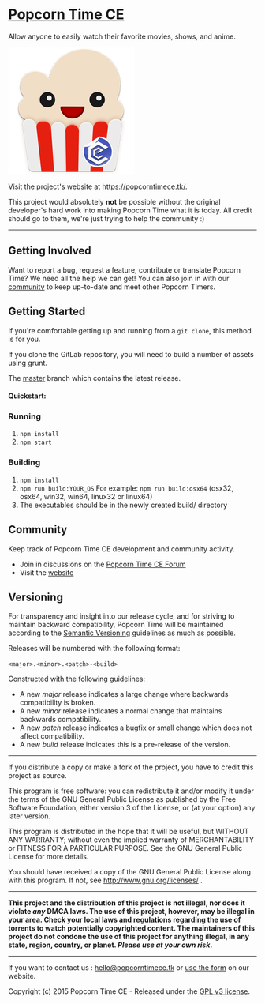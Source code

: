 # [Popcorn Time CE](https://github.com/PTCE-Public/popcorn-desktop/)

Allow anyone to easily watch their favorite movies, shows, and anime.

![Popcorn Time](src/app/images/icon.png)

Visit the project's website at <https://popcorntimece.tk/>.

This project would absolutely **not** be possible without the original developer's hard work into making Popcorn Time what it is today. All credit should go to them, we're just trying to help the community :)

***

## Getting Involved

Want to report a bug, request a feature, contribute or translate Popcorn Time? We need all the help we can get! You can also join in with our [community](README.md#community) to keep up-to-date and meet other Popcorn Timers.

## Getting Started

If you're comfortable getting up and running from a `git clone`, this method is for you.

If you clone the GitLab repository, you will need to build a number of assets using grunt.

The [master](https://github.com/PTCE-Public/popcorn-desktop/tree/master/) branch which contains the latest release.

#### Quickstart:

### Running

1. `npm install`
1. `npm start`

### Building

1. `npm install`
1. `npm run build:YOUR_OS` For example: `npm run build:osx64` (osx32, osx64, win32, win64, linux32 or linux64)
1. The executables should be in the newly created build/ directory

<a name="community"></a>
## Community

Keep track of Popcorn Time CE development and community activity.

* Join in discussions on the [Popcorn Time CE Forum](https://discuss.popcorntimece.tk/)
* Visit the [website](https://popcorntimece.tk/)


## Versioning

For transparency and insight into our release cycle, and for striving to maintain backward compatibility, Popcorn Time will be maintained according to the [Semantic Versioning](http://semver.org/) guidelines as much as possible.

Releases will be numbered with the following format:

`<major>.<minor>.<patch>-<build>`

Constructed with the following guidelines:

* A new *major* release indicates a large change where backwards compatibility is broken.
* A new *minor* release indicates a normal change that maintains backwards compatibility.
* A new *patch* release indicates a bugfix or small change which does not affect compatibility.
* A new *build* release indicates this is a pre-release of the version.


***

If you distribute a copy or make a fork of the project, you have to credit this project as source.
	
This program is free software: you can redistribute it and/or modify it under the terms of the GNU General Public License as published by the Free Software Foundation, either version 3 of the License, or (at your option) any later version.
 
This program is distributed in the hope that it will be useful, but WITHOUT ANY WARRANTY; without even the implied warranty of MERCHANTABILITY or FITNESS FOR A PARTICULAR PURPOSE.  See the GNU General Public License for more details.
 
You should have received a copy of the GNU General Public License along with this program.  If not, see http://www.gnu.org/licenses/ .

***

**This project and the distribution of this project is not illegal, nor does it violate *any* DMCA laws. The use of this project, however, may be illegal in your area. Check your local laws and regulations regarding the use of torrents to watch potentially copyrighted content. The maintainers of this project do not condone the use of this project for anything illegal, in any state, region, country, or planet. *Please use at your own risk*.**

***

If you want to contact us : [hello@popcorntimece.tk](mailto:hello@popcorntimece.tk) or [use the form](https://popcorntimece.tk/contact/) on our website.
 
Copyright (c) 2015 Popcorn Time CE - Released under the [GPL v3 license](LICENSE.txt).
